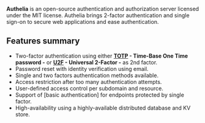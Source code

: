 **Authelia** is an open-source authentication and authorization server licensed under the MIT license. Authelia brings 2-factor authentication and single sign-on to secure web applications and ease authentication.

## Features summary

* Two-factor authentication using either 
**[TOTP] - Time-Base One Time password -** or **[U2F] - Universal 2-Factor -** 
as 2nd factor.
* Password reset with identity verification using email.
* Single and two factors authentication methods available. 
* Access restriction after too many authentication attempts.
* User-defined access control per subdomain and resource.
* Support of [basic authentication] for endpoints protected by single factor.
* High-availability using a highly-available distributed database and KV store.


[TOTP]: https://en.wikipedia.org/wiki/Time-based_One-time_Password_Algorithm
[U2F]: https://www.yubico.com/about/background/fido/